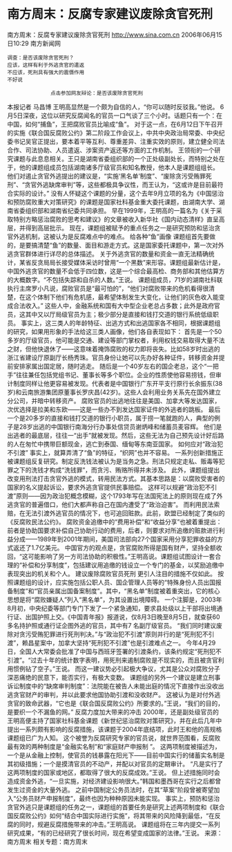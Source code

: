 # 南方周末：反腐专家建议废除贪官死刑

南方周末：反腐专家建议废除贪官死刑
http://www.sina.com.cn 2006年06月15日10:29 南方新闻网

    调查：是否该废除贪官死刑？
    应该，这样有利于外逃贪官的遣返
    不应该，死刑具有强大的震慑作用
    不好说

                  点击参加网友辩论：是否该废除贪官死刑
本报记者 马昌博
王明高显然是一个颇为自信的人，“你可以随时反驳我。”他说。
6月5日深夜，这位以研究反腐闻名的官员一口气谈了三个小时。话题只有一个：在中国，如何“捕鱼”，王把腐败官员比喻成“鱼”。
对于这一点，在6月12日下午召开的实施《联合国反腐败公约》第二阶段工作会议上，中共中央政治局常委、中央纪委书记吴官正提出，要本着平等互利、尊重差异、注重实效的原则，建立健全司法合作、司法协助、人员遣返、涉案资产返还等方面的工作机制。
王领衔的一个研究课题与此息息相关。王只是湖南省委组织部的一个正处级副处长，而特别之处在于，他的课题组成员包括湖南诸多厅级官员和知名教授，他本人是课题组组长。
他们对遏止贪官外逃提出的建议是，“实施‘黑名单’制度”、“废除贪污受贿罪死刑”、“贪官外逃缺席审判”等，这些都极具争议性，而王认为，“这或许是目前最符合实际的设计。”
没有人怀疑这个课题的分量，这个去年9月立项的名为《中国惩治和预防腐败重大对策研究》的课题是国家社科基金重大委托课题，由湖南大学、湖南省委组织部和湖南省纪委共同承担。
早在1999年，王明高的一篇名为《关于采取特别方略惩治腐败的思考和建议》的文章被收入新华社《国内动态清样》直呈高层，并得到高层批示。
现在，课题组被赋予的重点任务之一是研究预防和惩治贪官外逃机制，这被认为是反腐难点中的难点。
给各种“鱼”画像
课题组首先要做的，是要搞清楚“鱼”的数量、面目和游走方式。这是国家委托课题中，第一次对外逃贪官群体进行详尽的总体描述。
关于外逃贪官的数量和资金一直无法精确统计，某省反贪局局长接受媒体采访时曾用“一个黑数”来形容。课题组最新估计是，中国外逃贪官的数量不会低于四位数，这是一个综合最高检、商务部和其他估算方的大概数字。“不包括失踪和自杀的人数。”王说。
课题组成员，71岁的湖南社科联执行主席罗小凡说，腐败官员是“最可怕的”，“他们对腐败带来的危机看得很清楚，在这个体制下他们有危机感，最希望体制发生大变化，让他们的灰色收入能变成合法收入。”
这些人中，金融系统和国有大中型企业老总占多数；此外是政府官员，这其中又以厅局级官员为主；极少部分是直接和钱打交道的银行系统低级职员。
事实上，这三类人的年龄特征、出逃方式和出逃国家各不相同，根据课题组的研究，如果用形象的手法给这三类人画像，他们各自表现如下：
首先是一个50多岁的厅级官员，他可能是交通、建设等部门掌权者，利用权钱交易取得大量不法之财，但他快退休了——这意味着掩饰腐败的权力即将丧失。比如58岁时出逃的浙江省建设厅原副厅长杨秀珠。官员身份让她可以先办好各种证件，转移资金并提前安排家属出国定居，随时逃走。
随后是一个40岁左右的国企老总，这个“一把手”往往兼任包括党组书记、董事长等多个职位。企业的性质使他容易捞钱，但审计制度同样让他更容易被发现。代表者是中国银行广东开平支行原行长余振东(38岁)和云南旅游集团原董事长罗庆昌(42岁)。这些人会利用业务关系先在国外建立分公司，并暗中转移资产。
腐败官员的出逃地往往是美国、加拿大等发达国家，次优选择是拉美和东欧——这是一些办不到发达国家证件的外逃者的跳板。
最后一个是20多岁的直接和钱打交道的银行小职员，属于捞一笔就跑的人，典型的例子是28岁出逃的中国银行南海分行办事处信贷员谢炳峰和储蓄员麦容辉。
他们是出逃者的最底层，往往一“出手”就被发现。然后，这些无法为自己预先设计好后路的人在匆忙中携带巨额现金，逃亡到泰国、缅甸等东南亚国家。
如何应对“政治犯不引渡”
事实上，就算弄清了“鱼”的特征，“织网”也并不容易。
一系列创新措施正被课题组反复研究。制定反洗钱法被认为是当务之急。刑法只规定走私、贩毒等犯罪之下的洗钱才构成“洗钱罪”，而贪污、贿赂所得并未涉及。
此外，课题组提出改变用刑法打击贪官外逃的模式，转用民法方式。其基本思路是：以腐败受害者的国家的名义提起诉讼，要求外逃贪官提供民事赔偿。
这样可以规避“政治犯不引渡”原则——因为政治犯概念模糊，这个1793年写在法国宪法上的原则现在成了外逃贪官的普遍借口，他们大都声称自己在国内遭受了“政治迫害”。
而利用民法索赔，在无法引渡外逃官员的情况下，也可追回赃款。此前，欧盟已经制定了类似的《反腐败民法公约》。
腐败资金追缴中的“费用补偿”和“收益分享”也被着重提出：前者是协助国要求补偿自己协助行动的费用，后者，则要求对所追缴的赃款进行利益分成——1989年到2001年期间，美国司法部向27个国家采用分享犯罪收益的方式返还了1.7亿美元。
中国官方的观点是，贪官腐败所得是国有财产，坚持全额收回，“这可能影响了另一方司法协助的积极性。”王明高说。课题组试图设计一套合理的“补偿和分享制度”，包括建议用追缴的钱设立一个专门的基金，以奖励追缴中表现突出的机关和个人。
建议废除腐败官员死刑
更引人注目的措施不仅如此。
按照课题组的设计，应实施包括公职人员、国企管理人员等的“特殊身份人员出国报备制度”和“官员亲属出国备案制度”。其中，“黑名单”制度被着重突出，它的核心思想是将“腐败嫌疑人”列入“黑名单”，为其设置出境障碍。
一个注脚是，2003年8月初，中央纪委等部门专门下发了一个紧急通知，要求县处级以上干部将出境通行证、出国护照上交。《中国青年报》报道说，仅8月3日晚至8月5日，就查获60多名持护照或通行证企图外逃的官员，其中有7 名副厅级官员。
“我们同时建议废除对贪污受贿犯罪进行死刑判决。”与“政治犯不引渡”原则并行的是“死刑犯不引渡”，赖昌星案中，加拿大坚持“死刑犯不引渡”也是引渡难点之一。
今年4月29日，全国人大常委会批准了中国与西班牙签署的引渡条约，该条约规定“死刑犯不引渡”。“过去十年的统计数字表明，用死刑来遏制腐败是不现实的，而且被贪官利用惯例钻了空子。”王说。
而这一建议势必引起极大争议，尤其是公众对腐败分子深恶痛绝的民意下，能否实行，有极大变数。
课题组的另外一个建议是建立刑事诉讼制度中的“缺席审判制度”：法院能在被告人未能出庭的情况下直接作出没收出逃贪官财产的审判，并以此要求他国协助引渡和没收财产。
这被认为是对付外逃贪官的致命武器，“它也是《联合国反腐败公约》所要求的。”王说，“我们的目的，是要织一个不漏鱼的网。”
反腐力度加大带来的冲击
2000年，还是副处级官员的王明高便主持了国家社科基金课题《新世纪惩治腐败对策研究》，并在此后几年中提出一系列颇有影响的反腐措施，该课题于2004年底结项，此时王和他的高规格课题组已广为人知。
这个被誉为反腐研究专家的官员说，就世界范围看，反腐败最有效的两种制度是“金融实名制”和“家庭财产申报制 ”。
这两项制度被描述为，一个是从金融上控制，使官员的钱暴露在阳光下——目前中国实行的储蓄实名制是其初级措施；一个是摸清官员的不动产，并配以对官员的定期审计。
“凡是实行了这两项制度的国家或地区，都取得了很大的反腐成效。”王说。
但上述措施同时会造成资金外逃，“一旦实施，对经济建设影响很大。”韩国和墨西哥在实行之后都曾发生过资金的大量外逃。
之前中国制定公务员法时，在其“草案”阶段曾被寄望加入“公务员财产申报制度”，最终也因为种种原因未能实现。
事实上，预防和惩治贪官外逃只是课题组的任务之一，课题组的首要任务是研究上述两项制度和《联合国反腐败公约》如何“结合中国实际进行实施”，将其带来的风险降到最低，“在反腐的同时，规避反腐措施带来的冲击。”王明高说。
课题组将在三年内提交一系列研究成果，“有的已经研究了很长时间，现在希望变成国家的法律。”王说。 来源：
南方周末
相关专题：南方周末 

